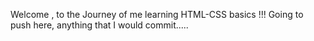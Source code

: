 Welcome , to the Journey of me learning HTML-CSS basics !!!
Going to push here, anything that I would commit.....

